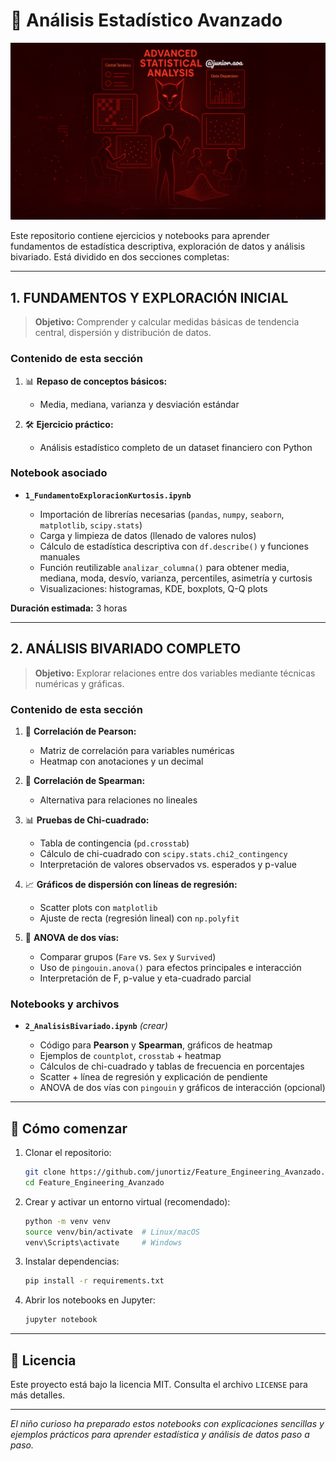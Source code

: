 # 📘 Análisis Estadístico Avanzado

![Banner](Banner.png)


Este repositorio contiene ejercicios y notebooks para aprender fundamentos de estadística descriptiva, exploración de datos y análisis bivariado. Está dividido en dos secciones completas:

---

## 1. FUNDAMENTOS Y EXPLORACIÓN INICIAL

> **Objetivo:** Comprender y calcular medidas básicas de tendencia central, dispersión y distribución de datos.

### Contenido de esta sección

1. 📊 **Repaso de conceptos básicos:**

   * Media, mediana, varianza y desviación estándar
2. 🛠️ **Ejercicio práctico:**

   * Análisis estadístico completo de un dataset financiero con Python

### Notebook asociado

* **`1_FundamentoExploracionKurtosis.ipynb`**

  * Importación de librerías necesarias (`pandas`, `numpy`, `seaborn`, `matplotlib`, `scipy.stats`)
  * Carga y limpieza de datos (llenado de valores nulos)
  * Cálculo de estadística descriptiva con `df.describe()` y funciones manuales
  * Función reutilizable `analizar_columna()` para obtener media, mediana, moda, desvío, varianza, percentiles, asimetría y curtosis
  * Visualizaciones: histogramas, KDE, boxplots, Q-Q plots

**Duración estimada:** 3 horas

---

## 2. ANÁLISIS BIVARIADO COMPLETO

> **Objetivo:** Explorar relaciones entre dos variables mediante técnicas numéricas y gráficas.

### Contenido de esta sección

1. 🔢 **Correlación de Pearson:**

   * Matriz de correlación para variables numéricas
   * Heatmap con anotaciones y un decimal
2. 🔄 **Correlación de Spearman:**

   * Alternativa para relaciones no lineales
3. 📊 **Pruebas de Chi-cuadrado:**

   * Tabla de contingencia (`pd.crosstab`)
   * Cálculo de chi-cuadrado con `scipy.stats.chi2_contingency`
   * Interpretación de valores observados vs. esperados y p-value
4. 📈 **Gráficos de dispersión con líneas de regresión:**

   * Scatter plots con `matplotlib`
   * Ajuste de recta (regresión lineal) con `np.polyfit`
5. 🧮 **ANOVA de dos vías:**

   * Comparar grupos (`Fare` vs. `Sex` y `Survived`)
   * Uso de `pingouin.anova()` para efectos principales e interacción
   * Interpretación de F, p-value y eta-cuadrado parcial

### Notebooks y archivos

* **`2_AnalisisBivariado.ipynb`** *(crear)*

  * Código para **Pearson** y **Spearman**, gráficos de heatmap
  * Ejemplos de `countplot`, `crosstab` + heatmap
  * Cálculos de chi-cuadrado y tablas de frecuencia en porcentajes
  * Scatter + línea de regresión y explicación de pendiente
  * ANOVA de dos vías con `pingouin` y gráficos de interacción (opcional)

---

## 🚀 Cómo comenzar

1. Clonar el repositorio:

   ```bash
   git clone https://github.com/junortiz/Feature_Engineering_Avanzado.git
   cd Feature_Engineering_Avanzado
   ```
2. Crear y activar un entorno virtual (recomendado):

   ```bash
   python -m venv venv
   source venv/bin/activate  # Linux/macOS
   venv\Scripts\activate     # Windows
   ```
3. Instalar dependencias:

   ```bash
   pip install -r requirements.txt
   ```
4. Abrir los notebooks en Jupyter:

   ```bash
   jupyter notebook
   ```

---

## 📄 Licencia

Este proyecto está bajo la licencia MIT. Consulta el archivo `LICENSE` para más detalles.

---

*El niño curioso ha preparado estos notebooks con explicaciones sencillas y ejemplos prácticos para aprender estadística y análisis de datos paso a paso.*
